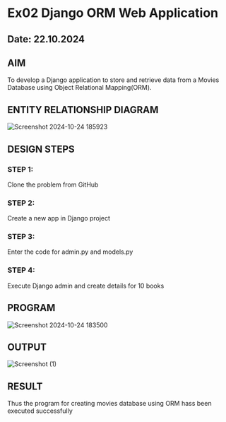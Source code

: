 # Ex02 Django ORM Web Application
## Date: 22.10.2024

## AIM
To develop a Django application to store and retrieve data from a Movies Database using Object Relational Mapping(ORM).

## ENTITY RELATIONSHIP DIAGRAM
![Screenshot 2024-10-24 185923](https://github.com/user-attachments/assets/58d164f8-22a5-442d-9718-9169ef139066)



## DESIGN STEPS

### STEP 1:
Clone the problem from GitHub

### STEP 2:
Create a new app in Django project

### STEP 3:
Enter the code for admin.py and models.py

### STEP 4:
Execute Django admin and create details for 10 books

## PROGRAM
![Screenshot 2024-10-24 183500](https://github.com/user-attachments/assets/ad090dde-8d27-4e5d-b248-b17111f75a78)



## OUTPUT
![Screenshot (1)](https://github.com/user-attachments/assets/c6495e82-04a8-4d94-8903-1acda756c4b0)




## RESULT
Thus the program for creating movies database using ORM hass been executed successfully
